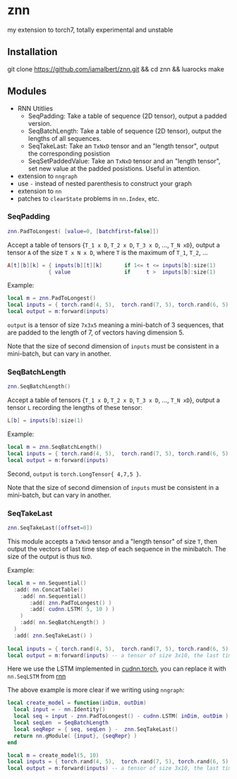 # znn
my extension to torch7, totally experimental and unstable

## Installation
git clone https://github.com/iamalbert/znn.git && cd znn && luarocks make

## Modules
* RNN Utitlies
  * SeqPadding: Take a table of sequence (2D tensor), output a padded version.
  * SeqBatchLength: Take a table of sequence (2D tensor), output the lengths of all sequences. 
  * SeqTakeLast: Take an `TxNxD` tensor and an "length tensor", output the corresponding posistion
  * SeqSetPaddedValue: Take an `TxNxD` tensor and an "length tensor", set new value at the padded posistions. Useful in attention.
*  extension to `nngraph`
  * use `-` instead of nested parenthesis to construct your graph
*  extension to `nn`
  * patches to `clearState` problems in `nn.Index`, etc.

### SeqPadding
```lua
znn.PadToLongest( [value=0, [batchfirst=false]])
```
Accept a table of tensors {`T_1 x D`, `T_2 x D`, `T_3 x D`, ..., `T_N xD`}, output a tensor `A` of the size `T x N x D`, where `T` is the maximum of `T_1`, `T_2`, ...
```lua
A[t][b][k] = { inputs[b][t][k]       if 1<= t <= inputs[b]:size(1)
             { value                 if     t >  inputs[b]:size(1)
```
Example:
```lua
local m = znn.PadToLongest()
local inputs = { torch.rand(4, 5),  torch.rand(7, 5), torch.rand(6, 5) }
local output = m:forward(inputs)
```
`output` is a tensor of size `7x3x5` meaning a mini-batch of 3 sequences, that are padded to the length of 7, of vectors having dimension 5. 

Note that the size of second dimension of `inputs` must be consistent in a mini-batch, but can vary in another.


###  SeqBatchLength
```lua
znn.SeqBatchLength()
```
Accept a table of tensors {`T_1 x D`, `T_2 x D`, `T_3 x D`, ..., `T_N xD`}, output a tensor `L` recording the lengths of these tensor: 
```lua
L[b] = inputs[b]:size(1)
```
Example:
```lua
local m = znn.SeqBatchLength()
local inputs = { torch.rand(4, 5),  torch.rand(7, 5), torch.rand(6, 5) }
local output = m:forward(inputs)
```
Second, `output` is `torch.LongTensor{ 4,7,5 }`.

Note that the size of second dimension of `inputs` must be consistent in a mini-batch, but can vary in another.


### SeqTakeLast
```lua
znn.SeqTakeLast([offset=0])
```
This module accepts a `TxNxD` tensor and a "length tensor" of size `T`, then output the vectors of last time step of each sequence in the minibatch. The size of the output is thus `NxD`.

Example:

```lua
local m = nn.Sequential()
  :add( nn.ConcatTable()
    :add( nn.Sequential()
       :add( znn.PadToLongest() )
       :add( cudnn.LSTM( 5, 10 ) )
    )
    :add( nn.SeqBatchLength() )
  )
  :add( znn.SeqTakeLast() )
  
local inputs = { torch.rand(4, 5),  torch.rand(7, 5), torch.rand(6, 5) }
local output = m:forward(inputs) -- a tensor of size 3x10, the last time step of each sequence in inputs.
```

Here we use the LSTM implemented in [cudnn.torch](https://github.com/soumith/cudnn.torch), you can replace it with `nn.SeqLSTM` from [rnn](https://github.com/Element-Research/rnn#rnn.SeqLSTM)

The above example is more clear if we writing using `nngraph`:
```lua
local create_model = function(inDim, outDim)
  local input = - nn.Identity()
  local seq = input - znn.PadToLongest() - cudnn.LSTM( inDim, outDim )
  local seqLen  = SeqBatchLength
  local seqRepr = { seq, seqLen } -  znn.SeqTakeLast()
  return nn.gModule( {input}, {seqRepr} )
end

local m = create_model(5, 10)
local inputs = { torch.rand(4, 5),  torch.rand(7, 5), torch.rand(6, 5) }
local output = m:forward(inputs) -- a tensor of size 3x10, the last time step of each sequence in inputs.
```
